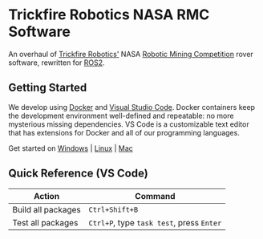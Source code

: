 # Trickfire Robotics NASA RMC Software
An overhaul of [Trickfire Robotics'](https://www.linkedin.com/company/trickfire-robotics/) NASA [Robotic Mining Competition](https://www.nasa.gov/offices/education/centers/kennedy/technology/nasarmc.html) rover software, rewritten for [ROS2](https://design.ros2.org/articles/why_ros2.html).

## Getting Started
We develop using [Docker](https://en.wikipedia.org/wiki/Docker_(software)) and [Visual Studio Code](https://code.visualstudio.com/). Docker containers keep the development environment well-defined and repeatable: no more mysterious missing dependencies. VS Code is a customizable text editor that has extensions for Docker and all of our programming languages.

Get started on [Windows](docs/install_on_windows.md) | [Linux](docs/install_on_linux.md) | [Mac](docs/install_on_mac.md)

## Quick Reference (VS Code)
| Action             | Command                                   |
| ------------------ | ----------------------------------------- |
| Build all packages | `Ctrl+Shift+B`                            |
| Test all packages  | `Ctrl+P`, type `task test`, press `Enter` |